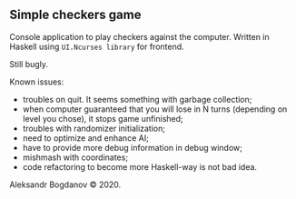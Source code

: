 ## Simple checkers game

Console application to play checkers against the computer.
Written in Haskell using `UI.Ncurses library` for frontend.

Still bugly.

Known issues:
- troubles on quit. It seems something with garbage collection;
- when computer guaranteed that you will lose in N turns (depending on level you chose), it stops game unfinished;
- troubles with randomizer initialization;
- need to optimize and enhance AI;
- have to provide more debug information in debug window;
- mishmash with coordinates;
- code refactoring to become more Haskell-way is not bad idea.

Aleksandr Bogdanov © 2020.
